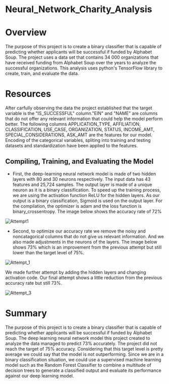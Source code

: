 
# Neural_Network_Charity_Analysis
# Overview
The purpose of this project is to create a binary classifier that is capable of predicting whether applicants will be successful if funded by Alphabet Soup. The project uses a data set that contains 34 000 organizations that have received funding from Alphabet Soup over the years to analyze the successful organizations. This analysis uses python's TensorFlow library to create, train, and evaluate the data.

# Resources
After carfully observing the data the project established that the target variable is the "IS_SUCCESSFUL" column."EIN" and "NAME" are columns that do not offer any relevant information that could help the model perform better.
The following columns APPLICATION_TYPE, AFFILIATION, CLASSIFICATION, USE_CASE, ORGANIZATION, STATUS, INCOME_AMT, SPECIAL_CONSIDERATIONS, ASK_AMT are the features for our model.
Encoding of the categorical variables, spliting into training and testing datasets and standardization have been applied to the features.
 
 ## Compiling, Training, and Evaluating the Model
  - First, the deep-learning neural network model is made of two hidden layers with 80 and 30 neurons respectively. The input data has 43 features and 25,724 samples.
The output layer is made of a unique neuron as it is a binary classification. To speed up the training process, we are using the activation function ReLU for the hidden layers. As our output is a binary classification, Sigmoid is used on the output layer. For the compilation, the optimizer is adam and the loss function is binary_crossentropy. The image below shows the accuracy rate of 72%

![Attempt1](https://user-images.githubusercontent.com/78656720/124116402-ec29fe00-da3c-11eb-8c2e-fed399e23595.PNG)

 - Second, to optimize our accuracy rate we remove the noisy and noncatagorical columns that do not give us relevant information. And we also made adjustments in the neurons of the layers. The image below shows 73% which is an improvement from the previous attempt but still lower than the target level of 75%. 

![Attempt_1](https://user-images.githubusercontent.com/78656720/124124262-3a8fca80-da46-11eb-8b70-2024bf82051f.PNG)




We made further attempt by adding the hidden layers and changing activation code. Our final attempt shows a little reduction from the previous accuracy rate but still 73%.

![Attempt_3](https://user-images.githubusercontent.com/78656720/124124389-5c894d00-da46-11eb-9f08-54ce04eaccdf.PNG)


# Summary
The purpose of this project is to create a binary classifier that is capable of predicting whether applicants will be successful if funded by Alphabet Soup. The deep learning neural network model this project created to analyze the data managed to predict  73% accurately. The project did not reach the target of 75% accuracy. Considering that this target level is pretty average we could say that the model is not outperforming. Since we are in a binary classification situation, we could use a supervised machine learning model such as the Random Forest Classifier to combine a multitude of decision trees to generate a classified output and evaluate its performance against our deep learning model.
